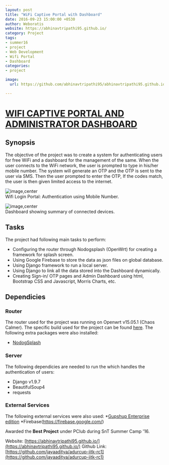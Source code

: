 ```yaml
---
layout: post
title: "WiFi Captive Portal with Dashboard"
date: 2016-09-23 15:00:00 +0530
author: Weboratis
website: https://abhinavtripathi95.github.io/
category: Project
tags:
- summer16
- project
- Web Development
- Wifi Portal
- Dashboard
categories:
- project

image:
  url: https://github.com/abhinavtripathi95/abhinavtripathi95.github.io/blob/master/tiltviewer/imgs/w2.jpeg

---
```


# [WIFI CAPTIVE PORTAL AND ADMINISTRATOR DASHBOARD](https://abhinavtripathi95.github.io/)

## Synopsis
The objective of the project was to create a system for authenticating users for free WiFi and a dashboard for the management of the same.
When the user connects to the WiFi network, the user is prompted to type in his/her mobile number. The system will generate an OTP and the OTP is sent to the user via SMS. Then the user prompted to enter the OTP, If the codes match, the user is then given limited access to the internet.


![image,center](https://github.com/abhinavtripathi95/abhinavtripathi95.github.io/blob/master/tiltviewer/imgs/w2.jpeg)
<br>Wifi Login Portal: Authentication using Mobile Number.

![image,center](https://github.com/abhinavtripathi95/abhinavtripathi95.github.io/blob/master/tiltviewer/imgs/2.png)
<br>Dashboard showing summary of connected devices.
## Tasks
The project had following main tasks to perform:
* Configuring the router through Nodogsplash (OpenWrt) for creating a framework for splash screen.
* Using Google Firebase to store the data as json files on global database.
* Using Django framework to run a local server.
* Using Django to link all the data stored into the Dashboard dynamically.
* Creating Sign-in/ OTP pages and Admin Dashboard using html, Bootstrap CSS and Javascript, Morris Charts, etc.

## Dependicies
### Router
The router used for the project was running on Openwrt v15.05.1 (Chaos Calmer). The specific build used for the project can be found [here](https://downloads.openwrt.org/snapshots/trunk/ar71xx/generic/openwrt-ar71xx-generic-tl-wr740n-v5-squashfs-factory.bin). The following extra packages were also installed:
* [NodogSplash](https://wiki.openwrt.org/doc/howto/wireless.hotspot.nodogsplash)

### Server
The following dependicies are needed to run the which handles the authentication of users:
* Django v1.9.7
* BeautifulSoup4
* requests

### External Services
The following external services were also used:
*[Gupshup Enterprise edition](http://enterprise.smsgupshup.com/)
*Firebase(https://firebase.google.com/)

Awarded the **Best Project** under PClub during SnT Summer Camp '16.

Website: [https://abhinavtripathi95.github.io/](https://abhinavtripathi95.github.io/)
Github Link: [https://github.com/jayaaditya/adurcup-iitk-rc1](https://github.com/jayaaditya/adurcup-iitk-rc1)
